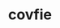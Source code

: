 ---
title: "covfie"
layout: cache
categories: [package, develop]
meta: {"compilers": ["gcc@11.4.0"], "num_specs": 5, "num_specs_by_stack": {"hep": 5, "root": 5}, "oss": ["ubuntu22.04"], "platforms": ["linux"], "stacks": ["hep", "root"], "targets": ["x86_64_v3"], "versions": ["0.14.0"]}
spec_details: [{"compiler": "gcc@11.4.0", "hash": "6olk4s7odzcvzzdkthg7r2f3ab43add5", "os": "ubuntu22.04", "platform": "linux", "size": "-", "stacks": ["hep", "root"], "target": "x86_64_v3", "variants": ["build_system=cmake", "build_type=Release", "~cuda", "generator=make", "~ipo", "~rocm"], "versions": ["0.14.0"]}, {"compiler": "gcc@11.4.0", "hash": "batoycf7xatczd3oznghluy6gqkpdejx", "os": "ubuntu22.04", "platform": "linux", "size": "-", "stacks": ["hep", "root"], "target": "x86_64_v3", "variants": ["build_system=cmake", "build_type=Release", "~cuda", "generator=make", "~ipo", "~rocm"], "versions": ["0.14.0"]}, {"compiler": "gcc@11.4.0", "hash": "h4qjj7s74t6roj4v6vaotjfbcvq3vi77", "os": "ubuntu22.04", "platform": "linux", "size": "-", "stacks": ["hep", "root"], "target": "x86_64_v3", "variants": ["build_system=cmake", "build_type=Release", "~cuda", "generator=make", "~ipo", "~rocm"], "versions": ["0.14.0"]}, {"compiler": "gcc@11.4.0", "hash": "jfmakuxojsoouv22mkz7sguizuj5dixx", "os": "ubuntu22.04", "platform": "linux", "size": "-", "stacks": ["hep", "root"], "target": "x86_64_v3", "variants": ["build_system=cmake", "build_type=Release", "~cuda", "generator=make", "~ipo", "~rocm"], "versions": ["0.14.0"]}, {"compiler": "gcc@11.4.0", "hash": "wuphyf4kvlvtk6v2zsh65f2z3gqpsrzy", "os": "ubuntu22.04", "platform": "linux", "size": "-", "stacks": ["hep", "root"], "target": "x86_64_v3", "variants": ["build_system=cmake", "build_type=Release", "~cuda", "generator=make", "~ipo", "~rocm"], "versions": ["0.14.0"]}]
---